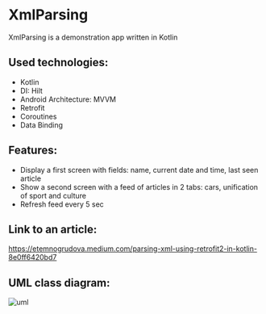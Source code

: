 # XmlParsing

XmlParsing is a demonstration app written in Kotlin

## Used technologies:

- Kotlin
- DI: Hilt
- Android Architecture: MVVM
- Retrofit
- Coroutines
- Data Binding

## Features:

- Display a first screen with fields: name, current date and time, last seen article
- Show a second screen with a feed of articles in 2 tabs: cars, unification of sport and culture
- Refresh feed every 5 sec

## Link to an article:
https://etemnogrudova.medium.com/parsing-xml-using-retrofit2-in-kotlin-8e0ff6420bd7

## UML class diagram:
![uml](https://user-images.githubusercontent.com/10613365/123808922-d65ff000-d8f9-11eb-83fa-b0ca57890baa.png)

